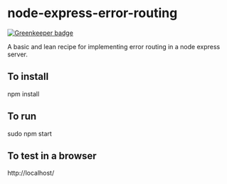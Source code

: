 # node-express-error-routing

[![Greenkeeper badge](https://badges.greenkeeper.io/bjvickers/node-express-error-routing.svg)](https://greenkeeper.io/)

A basic and lean recipe for implementing error routing in a node express server.

To install
-
npm install

To run
-
sudo npm start

To test in a browser
-
http://localhost/
